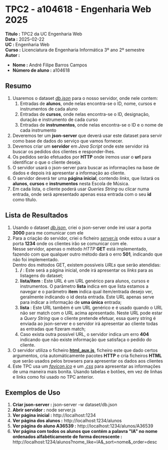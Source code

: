 # TPC2 - a104618 - Engenharia Web 2025

**Titulo :** TPC2 da UC Engenharia Web  
**Data :** 2025-02-22  
**UC :** Engenharia Web  
**Curso :** Licenciatura de Engenharia Informática 3º ano 2º semestre  
**Autor :**  
- **Nome :** André Filipe Barros Campos  
- **Número de aluno :** a104618  

## Resumo

1. Usaremos o dataset _[db.json](dataset/db.json)_ para o nosso servidor, onde nele contem:  
    1. Entradas de **alunos**, onde nelas encontra-se o ID, nome, cursos e instrumentos de cada aluno  
    1. Entradas de **cursos**, onde nelas encontra-se o ID, designação, duração e instrumento de cada curso  
    2. Entradas de **instrumentos**, onde nelas encontra-se o ID e o nome de cada instrumento  
2. Deveremos ter um **json-server** que deverá usar este dataset para servir como base de dados do serviço que vamos fornecer.  
3. Devemos criar um **servidor** em _Java Script_ onde este servidor irá buscar os pedidos dos clientes e responder-lhes.  
4. Os pedidos serão efetuados por **HTTP** onde iremos usar o **url** para identificar o que o cliente deseja.  
5. O servidor usará o json-server para buscar as informações na base de dados e depois irá apresentar a informação ao cliente.  
6. O servidor deverá ter uma **página inicial**, contendo _links_, que listará os **alunos**, **cursos** e **instrumentos** nesta Escola de Música.  
7. Em cada lista, o cliente poderá usar _Queries String_ ou clicar numa entrada, onde será apresentado apenas essa entrada com o seu **id** como título.  

## Lista de Resultados

1. Usando o dataset _[db.json](dataset/db.json)_, criei o json-server onde irei usar a porta **3000** para me comunicar com ele  
2. Para a criação do servidor, criei o ficheiro _[server.js](server.js)_ onde estou a usar a porta **1234** onde os clientes irão se comunicar com ele.  
Nesse servidor, apenas o método _HTTP_ **GET** está implementado, fazendo com que qualquer outro método dará o erro **501**, indicando que não foi implementado.  
Dentro dos métodos GET, existem possíveis _URLs_ que serão atendidas:  
    1. **/** : Este será a página inicial, onde irá apresentar os _links_ para as listagens do dataset;  
    2. **lista/item** : Este URL é um URL genérico para alunos, cursos e instrumentos. O parâmetro **lista** indica em que lista estamos a navegar e o parâmetro **item** indica qual item/entrada desejo ver, geralmente indicando o id desta entrada. Este URL apenas serve para indicar a informação de **uma única** entrada;  
    3. **lista** : Este URL também é um URL genérico e é usado quando o URL não ser match com o URL acima apresentado. Neste URL pode estar a _Query String_ que o cliente pretende efetuar, essa query string é enviada ao json-server e o servidor irá apresentar ao cliente todas as entradas que fizeram match;  
    4. Caso exista outra possível URL, o servidor indica um erro **404** indicando que não existe informação que satisfaça o pedido do cliente.  
3. O servidor utiliza o ficheiro **[html_aux.js](html_aux.js)**, ficheiro este que dado certos argumentos, cria automáticamente pacotes **HTTP** e cria ficheiros **HTML** que serão usados pelos browsers para apresentar os dados aos clientes  
4. Este TPC usa um _[favicon.ico](favicon.png)_ e um _[.css](w3.css)_ para apresentar as informações de uma maneira mais bonita. Usando tabelas e botões, em vez de linhas e links como foi usado no TPC anterior.  

## Exemplos de Uso

1. **Criar json-server :** json-server -w dataset/db.json  
2. **Abrir servidor :** node server.js  
3. **Ver página inicial :** http://localhost:1234  
4. **Ver página dos alunos :** http://localhost:1234/alunos  
5. **Ver página do aluno A36539 :** http://localhost:1234/alunos/A36539
6. **Ver página com todos os alunos que contém a palavra "IA" no nome ordenados alfabéticamente de forma decrescente :** http://localhost:1234/alunos?nome_like=IA&_sort=nome&_order=desc
